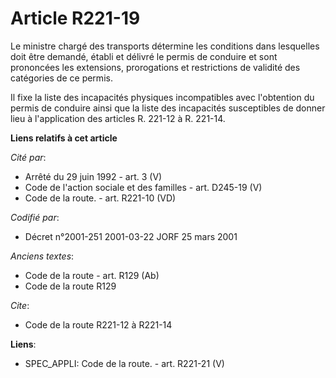 # Article R221-19

Le ministre chargé des transports détermine les conditions dans lesquelles doit être demandé, établi et délivré le permis de
conduire et sont prononcées les extensions, prorogations et restrictions de validité des catégories de ce permis.

Il fixe la liste des incapacités physiques incompatibles avec l'obtention du permis de conduire ainsi que la liste des
incapacités susceptibles de donner lieu à l'application des articles R. 221-12 à R. 221-14.

**Liens relatifs à cet article**

_Cité par_:

  - Arrêté du 29 juin 1992 - art. 3 (V)
  - Code de l'action sociale et des familles - art. D245-19 (V)
  - Code de la route. - art. R221-10 (VD)

_Codifié par_:

  - Décret n°2001-251 2001-03-22 JORF 25 mars 2001

_Anciens textes_:

  - Code de la route - art. R129 (Ab)
  - Code de la route R129

_Cite_:

  - Code de la route R221-12 à R221-14

**Liens**:

  - SPEC_APPLI: Code de la route. - art. R221-21 (V)
